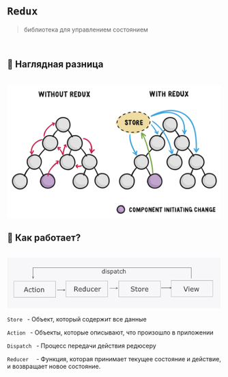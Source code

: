 # `Redux`
> библиотека для управлением состоянием

<br>

## 🚩 Наглядная разница

<br>

<img src="./img/1.svg" style="width: 500px">

<br>

## 🚩 Как работает?

<br>

<img src="./img/1.png" style="width: 500px">

`Store ` - Объект, который содержит все данные

`Action ` - Объекты, которые описывают, что произошло в приложении

`Dispatch ` - Процесс передачи действия редюсеру

`Reducer  ` - Функция, которая принимает текущее состояние и действие, и возвращает новое состояние. 
